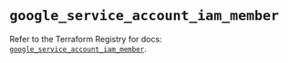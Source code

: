 # `google_service_account_iam_member`

Refer to the Terraform Registry for docs: [`google_service_account_iam_member`](https://registry.terraform.io/providers/drfaust92/google/4.16.4/docs/resources/service_account_iam_member).
